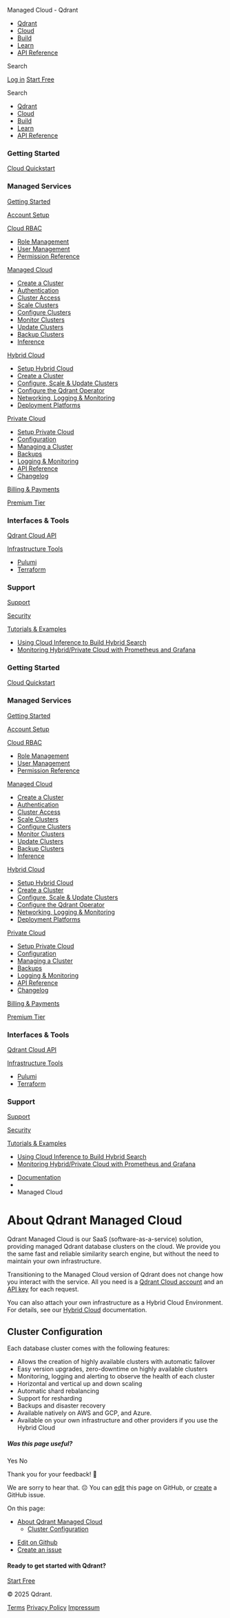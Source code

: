 Managed Cloud - Qdrant

[](https://qdrant.tech/)

- [Qdrant](https://qdrant.tech/documentation/)
- [Cloud](https://qdrant.tech/documentation/cloud-intro/)
- [Build](https://qdrant.tech/documentation/build/)
- [Learn](https://qdrant.tech/articles/)
- [API Reference](https://api.qdrant.tech/api-reference)

Search

[Log in](https://cloud.qdrant.io/login) [Start Free](https://cloud.qdrant.io/signup)

Search

- [Qdrant](https://qdrant.tech/documentation/)
- [Cloud](https://qdrant.tech/documentation/cloud-intro/)
- [Build](https://qdrant.tech/documentation/build/)
- [Learn](https://qdrant.tech/articles/)
- [API Reference](https://api.qdrant.tech/api-reference)

### Getting Started

[Cloud Quickstart](https://qdrant.tech/documentation/cloud-quickstart/)

### Managed Services

[Getting Started](https://qdrant.tech/documentation/cloud-getting-started/)

[Account Setup](https://qdrant.tech/documentation/cloud-account-setup/)

[Cloud RBAC](https://qdrant.tech/documentation/cloud-rbac/)

- [Role Management](https://qdrant.tech/documentation/cloud-rbac/role-management/)
- [User Management](https://qdrant.tech/documentation/cloud-rbac/user-management/)
- [Permission Reference](https://qdrant.tech/documentation/cloud-rbac/permission-reference/)

[Managed Cloud](https://qdrant.tech/documentation/cloud/)

- [Create a Cluster](https://qdrant.tech/documentation/cloud/create-cluster/)
- [Authentication](https://qdrant.tech/documentation/cloud/authentication/)
- [Cluster Access](https://qdrant.tech/documentation/cloud/cluster-access/)
- [Scale Clusters](https://qdrant.tech/documentation/cloud/cluster-scaling/)
- [Configure Clusters](https://qdrant.tech/documentation/cloud/configure-cluster/)
- [Monitor Clusters](https://qdrant.tech/documentation/cloud/cluster-monitoring/)
- [Update Clusters](https://qdrant.tech/documentation/cloud/cluster-upgrades/)
- [Backup Clusters](https://qdrant.tech/documentation/cloud/backups/)
- [Inference](https://qdrant.tech/documentation/cloud/inference/)

[Hybrid Cloud](https://qdrant.tech/documentation/hybrid-cloud/)

- [Setup Hybrid Cloud](https://qdrant.tech/documentation/hybrid-cloud/hybrid-cloud-setup/)
- [Create a Cluster](https://qdrant.tech/documentation/hybrid-cloud/hybrid-cloud-cluster-creation/)
- [Configure, Scale & Update Clusters](https://qdrant.tech/documentation/hybrid-cloud/configure-scale-upgrade/)
- [Configure the Qdrant Operator](https://qdrant.tech/documentation/hybrid-cloud/operator-configuration/)
- [Networking, Logging & Monitoring](https://qdrant.tech/documentation/hybrid-cloud/networking-logging-monitoring/)
- [Deployment Platforms](https://qdrant.tech/documentation/hybrid-cloud/platform-deployment-options/)

[Private Cloud](https://qdrant.tech/documentation/private-cloud/)

- [Setup Private Cloud](https://qdrant.tech/documentation/private-cloud/private-cloud-setup/)
- [Configuration](https://qdrant.tech/documentation/private-cloud/configuration/)
- [Managing a Cluster](https://qdrant.tech/documentation/private-cloud/qdrant-cluster-management/)
- [Backups](https://qdrant.tech/documentation/private-cloud/backups/)
- [Logging & Monitoring](https://qdrant.tech/documentation/private-cloud/logging-monitoring/)
- [API Reference](https://qdrant.tech/documentation/private-cloud/api-reference/)
- [Changelog](https://qdrant.tech/documentation/private-cloud/changelog/)

[Billing & Payments](https://qdrant.tech/documentation/cloud-pricing-payments/)

[Premium Tier](https://qdrant.tech/documentation/cloud-premium/)

### Interfaces & Tools

[Qdrant Cloud API](https://qdrant.tech/documentation/cloud-api/)

[Infrastructure Tools](https://qdrant.tech/documentation/cloud-tools/)

- [Pulumi](https://qdrant.tech/documentation/cloud-tools/pulumi/)
- [Terraform](https://qdrant.tech/documentation/cloud-tools/terraform/)

### Support

[Support](https://qdrant.tech/documentation/support/)

[Security](https://qdrant.tech/documentation/cloud-security/)

[Tutorials & Examples](https://qdrant.tech/documentation/tutorials-and-examples/)

- [Using Cloud Inference to Build Hybrid Search](https://qdrant.tech/documentation/tutorials-and-examples/cloud-inference-hybrid-search/)
- [Monitoring Hybrid/Private Cloud with Prometheus and Grafana](https://qdrant.tech/documentation/tutorials-and-examples/hybrid-cloud-prometheus/)

### Getting Started

[Cloud Quickstart](https://qdrant.tech/documentation/cloud-quickstart/)

### Managed Services

[Getting Started](https://qdrant.tech/documentation/cloud-getting-started/)

[Account Setup](https://qdrant.tech/documentation/cloud-account-setup/)

[Cloud RBAC](https://qdrant.tech/documentation/cloud-rbac/)

- [Role Management](https://qdrant.tech/documentation/cloud-rbac/role-management/)
- [User Management](https://qdrant.tech/documentation/cloud-rbac/user-management/)
- [Permission Reference](https://qdrant.tech/documentation/cloud-rbac/permission-reference/)

[Managed Cloud](https://qdrant.tech/documentation/cloud/)

- [Create a Cluster](https://qdrant.tech/documentation/cloud/create-cluster/)
- [Authentication](https://qdrant.tech/documentation/cloud/authentication/)
- [Cluster Access](https://qdrant.tech/documentation/cloud/cluster-access/)
- [Scale Clusters](https://qdrant.tech/documentation/cloud/cluster-scaling/)
- [Configure Clusters](https://qdrant.tech/documentation/cloud/configure-cluster/)
- [Monitor Clusters](https://qdrant.tech/documentation/cloud/cluster-monitoring/)
- [Update Clusters](https://qdrant.tech/documentation/cloud/cluster-upgrades/)
- [Backup Clusters](https://qdrant.tech/documentation/cloud/backups/)
- [Inference](https://qdrant.tech/documentation/cloud/inference/)

[Hybrid Cloud](https://qdrant.tech/documentation/hybrid-cloud/)

- [Setup Hybrid Cloud](https://qdrant.tech/documentation/hybrid-cloud/hybrid-cloud-setup/)
- [Create a Cluster](https://qdrant.tech/documentation/hybrid-cloud/hybrid-cloud-cluster-creation/)
- [Configure, Scale & Update Clusters](https://qdrant.tech/documentation/hybrid-cloud/configure-scale-upgrade/)
- [Configure the Qdrant Operator](https://qdrant.tech/documentation/hybrid-cloud/operator-configuration/)
- [Networking, Logging & Monitoring](https://qdrant.tech/documentation/hybrid-cloud/networking-logging-monitoring/)
- [Deployment Platforms](https://qdrant.tech/documentation/hybrid-cloud/platform-deployment-options/)

[Private Cloud](https://qdrant.tech/documentation/private-cloud/)

- [Setup Private Cloud](https://qdrant.tech/documentation/private-cloud/private-cloud-setup/)
- [Configuration](https://qdrant.tech/documentation/private-cloud/configuration/)
- [Managing a Cluster](https://qdrant.tech/documentation/private-cloud/qdrant-cluster-management/)
- [Backups](https://qdrant.tech/documentation/private-cloud/backups/)
- [Logging & Monitoring](https://qdrant.tech/documentation/private-cloud/logging-monitoring/)
- [API Reference](https://qdrant.tech/documentation/private-cloud/api-reference/)
- [Changelog](https://qdrant.tech/documentation/private-cloud/changelog/)

[Billing & Payments](https://qdrant.tech/documentation/cloud-pricing-payments/)

[Premium Tier](https://qdrant.tech/documentation/cloud-premium/)

### Interfaces & Tools

[Qdrant Cloud API](https://qdrant.tech/documentation/cloud-api/)

[Infrastructure Tools](https://qdrant.tech/documentation/cloud-tools/)

- [Pulumi](https://qdrant.tech/documentation/cloud-tools/pulumi/)
- [Terraform](https://qdrant.tech/documentation/cloud-tools/terraform/)

### Support

[Support](https://qdrant.tech/documentation/support/)

[Security](https://qdrant.tech/documentation/cloud-security/)

[Tutorials & Examples](https://qdrant.tech/documentation/tutorials-and-examples/)

- [Using Cloud Inference to Build Hybrid Search](https://qdrant.tech/documentation/tutorials-and-examples/cloud-inference-hybrid-search/)
- [Monitoring Hybrid/Private Cloud with Prometheus and Grafana](https://qdrant.tech/documentation/tutorials-and-examples/hybrid-cloud-prometheus/)

* [Documentation](https://qdrant.tech/documentation/)
*
* Managed Cloud

# About Qdrant Managed Cloud

Qdrant Managed Cloud is our SaaS (software-as-a-service) solution, providing managed Qdrant database clusters on the cloud. We provide you the same fast and reliable similarity search engine, but without the need to maintain your own infrastructure.

Transitioning to the Managed Cloud version of Qdrant does not change how you interact with the service. All you need is a [Qdrant Cloud account](https://qdrant.to/cloud/) and an [API key](https://qdrant.tech/documentation/cloud/authentication/) for each request.

You can also attach your own infrastructure as a Hybrid Cloud Environment. For details, see our [Hybrid Cloud](https://qdrant.tech/documentation/hybrid-cloud/) documentation.

## Cluster Configuration

Each database cluster comes with the following features:

- Allows the creation of highly available clusters with automatic failover
- Easy version upgrades, zero-downtime on highly available clusters
- Monitoring, logging and alerting to observe the health of each cluster
- Horizontal and vertical up and down scaling
- Automatic shard rebalancing
- Support for resharding
- Backups and disaster recovery
- Available natively on AWS and GCP, and Azure.
- Available on your own infrastructure and other providers if you use the Hybrid Cloud

##### Was this page useful?

Yes No

Thank you for your feedback! 🙏

We are sorry to hear that. 😔 You can [edit](https:/github.com/qdrant/landing_page/tree/master/qdrant-landing/content/documentation/cloud/_index.md) this page on GitHub, or [create](https://github.com/qdrant/landing_page/issues/new/choose) a GitHub issue.

On this page:

- [About Qdrant Managed Cloud](#about-qdrant-managed-cloud.md)
  - [Cluster Configuration](#cluster-configuration.md)

* [Edit on Github](https://github.com/qdrant/landing_page/tree/master/qdrant-landing/content/documentation/cloud/_index.md)
* [Create an issue](https://github.com/qdrant/landing_page/issues/new/choose)

#### Ready to get started with Qdrant?

[Start Free](https://qdrant.to/cloud/)

© 2025 Qdrant.

[Terms](https://qdrant.tech/legal/terms_and_conditions/) [Privacy Policy](https://qdrant.tech/legal/privacy-policy/) [Impressum](https://qdrant.tech/legal/impressum/)
